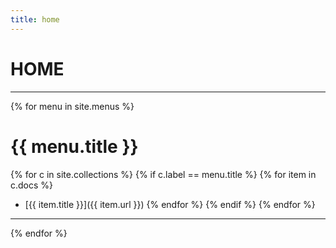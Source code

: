 ```yaml
---
title: home
---
```


# HOME

----

{% for menu in site.menus %}
# {{ menu.title }}
  {% for c in site.collections %}
   {% if c.label == menu.title %}
   {% for item in c.docs %}
   - [{{ item.title }}]({{ item.url }})
   {% endfor %}
   {% endif %}
  {% endfor %}
  ----
{% endfor %}

<!-- # 목차
* [WEB](#web)
* [JAVA](#java)
* [DB](#db)
* [Spring boot 설정](#스프링-부트-설정)
* [Spring boot](#스프링-부트)
* [보안](#보안)

# WEB
* [WAS와 멀티스레드](/WEB/WAS와%20멀티스레드/)
* [HTTP 요청 메시지 로그로 확인하기](/WEB/HTTP요청메시지로그확인하기/)

# JAVA
* [인텔리제이에서 JAVA 버전 21 콘솔 인코딩 한글 깨짐](/JAVA/인텔리제이에서JAVA버전21콘솔인코딩한글깨짐/)
* [시스템 별로 다른 escape 개행 문자](/JAVA/시스템별로escape개행차이/)
* [문자열이 맨 앞 또는 맨 마지막의 위치에 구분자를 가졌다면 split() 호출시 어떻게 나뉠까?](/JAVA/앞뒤로구분자가있다면split()처리는어떻게될까/)
* [문자가 숫자인지 확인하기](/JAVA/문자열이숫자인지확인/)
* [String 클래스](/JAVA/String클래스)

## test

* [콘솔창 출력 테스트](/JAVA/콘솔창출력테스트/)

# 스프링 부트 설정

* [profile 설정 구성하기](/spring-boot/profile설정구성하기/)
* [sql 파일 생성하기](/spring-boot/sql파일생성하기/)
* [DB Driver 설정하기](/spring-boot/DBDriver설정하기/)

# 스프링 부트

* [스프링 부트와 시큐리티를 사용하면서 정적 리소스 사용하기](/spring-boot/스프링%20부트와%20시큐리티를%20사용하면서%20정적%20리소스%20사용하기/)

* [스프링 서버 실행 시 관리자 계정 추가하기](/spring-boot/스프링%20서버%20실행%20시%20관리자%20계정%20추가하기/)

* [로그인 성공 시 사용자 권한에 따라 리다이렉트 페이지 분리하기](/spring-boot/로그인%20성공%20시%20사용자%20권한%20별로%20리다이렉트%20분리/)

# DB

## MyBatis

* [MyBatis 세팅](/DB/MyBatis세팅/)
* [Mapper 클래스 테스트](/DB/Mapper클래스테스트하기/)

# 보안 -->
